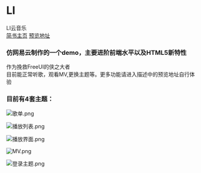 # LI
LI云音乐 </br>
[简书主页](http://www.jianshu.com/u/b597ad508142)
[预览地址](https://q2578443177.github.io/LI/)
### 仿网易云制作的一个demo，主要进阶前端水平以及HTML5新特性
作为挽救FreeUI的侠之大者</br>
目前能正常听歌，观看MV,更换主题等。更多功能请进入描述中的预览地址自行体验
### 目前有4套主题：

![歌单.png](https://upload-images.jianshu.io/upload_images/5750842-5c862cbf6a8bcbb5.png?imageMogr2/auto-orient/strip%7CimageView2/2/w/1240)

![播放列表.png](https://upload-images.jianshu.io/upload_images/5750842-cbad5bcb1fd02150.png?imageMogr2/auto-orient/strip%7CimageView2/2/w/1240)

![播放界面.png](http://upload-images.jianshu.io/upload_images/5750842-2df6f1185e17b881.png?imageMogr2/auto-orient/strip%7CimageView2/2/w/1240)

![MV.png](http://upload-images.jianshu.io/upload_images/5750842-d25a0099c9be975b.png?imageMogr2/auto-orient/strip%7CimageView2/2/w/1240)

![登录主题.png](http://upload-images.jianshu.io/upload_images/5750842-b7ea4cfa7d5ff20e.png?imageMogr2/auto-orient/strip%7CimageView2/2/w/1240)
